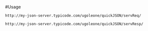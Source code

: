 #Usage

`http://my-json-server.typicode.com/ugoleone/quickJSON/servReq/`

`http://my-json-server.typicode.com/ugoleone/quickJSON/servResp/`
